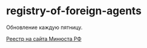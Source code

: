# registry-of-foreign-agents

Обновление каждую пятницу.

[Реестр на сайта Минюста РФ](https://minjust.gov.ru/ru/activity/directions/998/)